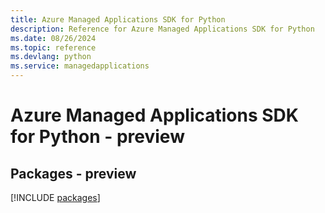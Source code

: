 ```yaml
---
title: Azure Managed Applications SDK for Python
description: Reference for Azure Managed Applications SDK for Python
ms.date: 08/26/2024
ms.topic: reference
ms.devlang: python
ms.service: managedapplications
---
```

# Azure Managed Applications SDK for Python - preview
## Packages - preview
[!INCLUDE [packages](managed-applications-index.md)]